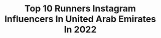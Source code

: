 ---
title: Top 10 Runners Instagram Influencers In United Arab Emirates In 2022
description: >-
  Find top runners Instagram influencers in United Arab Emirates in 2022. Most popular hashtags: #mydubai #dubai #running #runner.
platform: Instagram
hits: 13
text_top: Discover the most popular Instagram influencers on inBeat.
text_bottom: Our search engine holds 13 Instagram influencers like this in United Arab Emirates for you to contact.
profiles:
  - username: "toufailymira"
    fullname: >-
      MIRA TOUFAILYميرا طفيلي
    bio: >-
      👑Miss Lebanon 2018_2020 1st runner up 🇱🇧Miss World Leb 2018 👩🏻‍🤝‍👨🏼Ambassador @sos_lebanon 🎓Interior Architect 📍Dubai 🇦🇪
    location: "United Arab Emirates"
    followers: 151968
    engagement: 416
    commentsToLikes: 0.014935
    id: ck0u7kaev52sj0i19xkuudf7f
    verified: false
    hashtags: ""
  - username: "lolitabunyaeva"
    fullname: >-
      Lolita Bunyaeva. Dubai Model
    bio: >-
      Runner-up Miss CIS(СНГ)2017 👑 Photographer, Model, Actress Dubai🇦🇪 Moscow🇷🇺 Photo: @lolibu_photo Dresses: @lolibu_dress
    location: "United Arab Emirates"
    followers: 51842
    engagement: 250
    commentsToLikes: 0.031924
    id: ckap05qi9ouya0i78r9b7cz3o
    verified: false
    hashtags: "#zanzibar, #cleopatra, #tanzania, #africa"
  - username: "ysv_ysv"
    fullname: >-
      ✨Yuliya Shukshina ✨
    bio: >-
      📍UAE.Dubai 🇦🇪 💎Beaty Creator @ysv.brand 🏆Miss Fit KZ 🇰🇿 ♦️Athletes Runner ♦️Fitness Model/PT (Intense Workout) ♦️E-mail: Julia.shukshina@gmail.com
    location: "United Arab Emirates"
    followers: 44683
    engagement: 422
    commentsToLikes: 0.010841
    id: ck5ca3vz8cncb0i11vuth92oi
    verified: false
    hashtags: "#yachtlife, #oneandonly, #maha, #dubaifashion"
  - username: "realkorinnakocsis"
    fullname: >-
      Korinna Kocsis
    bio: >-
      Model Tv presenter @lifetvhungary Az oldal reklámot is tartalmazhat! 👸🏻 Miss Supranational 4th Runner Up - Miss Europe 📩 korinna.kocsis@gmail.com
    location: "United Arab Emirates"
    followers: 44354
    engagement: 171
    commentsToLikes: 0.018453
    id: ck5hs5e44w0oc0i11rve9krwo
    verified: false
    hashtags: "#rekl, #rekla, #model, #streetphotography"
  - username: "chefhalaayash"
    fullname: >-
      Hala Ayash هلا عياش
    bio: >-
      MBC TV Dubai 🇸🇾🇸🇦 ▫Chef ▪Top Chef First Runner Up ▫TV Presenter 🔴 Traveler. Influencer ▫Fitness Trainer 👻 Halalooya82 info.chefhalaayash@gmail.com
    location: "United Arab Emirates"
    followers: 288432
    engagement: 124
    commentsToLikes: 0.024936
    id: ck6u1r87snenl0j71ogfnq5ak
    verified: true
    hashtags: "#saycheese, #chefhalaayash, #cheeseofeurope, #heinz"
  - username: "mh_kaddoura"
    fullname: >-
      Mr Kaddoura
    bio: >-
      BΣ PӨƧIƬIVΣ Λᄂᄂ ƬΉΣ ƬIMΣ الحمدلله 💗@lolla_fitness 👰💖 ❤#babykadd👶 ❤ 💪spartan global brand embassador🏃‍♂️
    location: "United Arab Emirates"
    followers: 13209
    engagement: 651
    commentsToLikes: 0.016463
    id: ck6tjwbu53jt30j71ubjq2cbg
    verified: false
    hashtags: "#runner, #healthyfood, #inspiredbylolla, #underarmour"
  - username: "lily791"
    fullname: >-
      🍀Lily |Travel |Fitness |Beauty
    bio: >-
      ⤎ I’m a R u n n e r ⤏ 🏃🏻‍♀️+🥦+💪🏻 Ⓜ️ @medileen_l 👠 EK , Ex-WY 📍 60 Cities • 38 Countries 🌈 #lilyshowtheworld #redhatlily♥️#ออกตามลี่ 💌 DM for Work
    location: "United Arab Emirates"
    followers: 34196
    engagement: 124
    commentsToLikes: 0.052284
    id: ckf5xdlbwv9r30j23n6aphfab
    verified: false
    hashtags: "#runningmotivation, #aviation, #running, #redhatlily"
  - username: "carolinelabouchere"
    fullname: >-
      Caroline Labouchere
    bio: >-
      At 56 years old I am the person I always was but never had the opportunity to be. ▫️ ▫️Ambassador for KingsCollegeHospital
    location: "United Arab Emirates"
    followers: 239415
    engagement: 334
    commentsToLikes: 0.025042
    id: ck0u2e4x0zmj70i19qq4ubmiv
    verified: true
    hashtags: "#relaxedstyle, #styleinspo, #silverhair, #ageisjustanumber"
  - username: "abdadwan"
    fullname: >-
      Abdellatif Al Adwan 🇯🇴
    bio: >-
      Fitness Enthusiast 💪🏾 Early Riser ☀️ Novelty Seeker 🧠 Adventurous 🧳 @adidas @muscletech_arabia @therabody @vitaminwelluae @gritandtonic @thekcallife
    location: "United Arab Emirates"
    followers: 68176
    engagement: 304
    commentsToLikes: 0.016264
    id: ckap9e4odsaiv0i78rb58i0f8
    verified: false
    hashtags: "#coffee, #run, #dubai, #mydubai"
  - username: "carmenbosmans"
    fullname: >-
      Carmen Bosmans
    bio: >-
      Coach and Personal trainer at Innerfight Dubai
    location: "United Arab Emirates"
    followers: 66085
    engagement: 239
    commentsToLikes: 0.013078
    id: ck0vwemkftciy0i198roztrfc
    verified: false
    hashtags: "#cardioboz, #innerfight, #corestrength, #runningshoes"
---